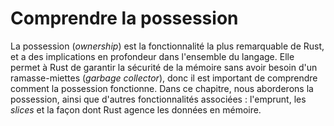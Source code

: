 <!--
# Understanding Ownership
-->

# Comprendre la possession

<!--
Ownership is Rust’s most unique feature and has deep implications for the rest
of the language. It enables Rust to make memory safety guarantees without
needing a garbage collector, so it’s important to understand how ownership
works. In this chapter, we’ll talk about ownership as well as several related
features: borrowing, slices, and how Rust lays data out in memory.
-->

La possession (*ownership*) est la fonctionnalité la plus remarquable de Rust,
et a des implications en profondeur dans l'ensemble du langage. Elle permet à
Rust de garantir la sécurité de la mémoire sans avoir besoin d'un
ramasse-miettes (*garbage collector*), donc il est important de comprendre
comment la possession fonctionne. Dans ce chapitre, nous aborderons la
possession, ainsi que d'autres fonctionnalités associées : l'emprunt, les
*slices* et la façon dont Rust agence les données en mémoire.
